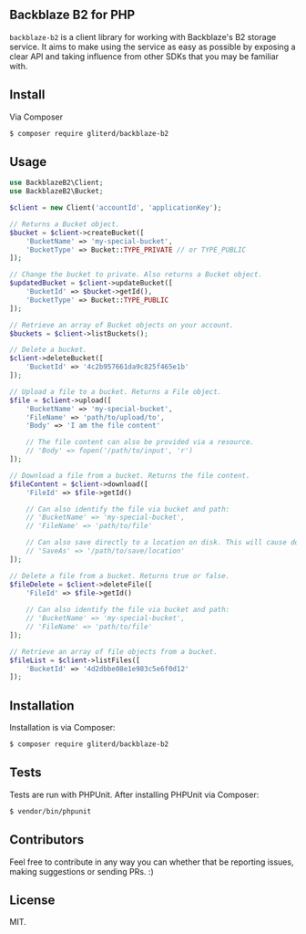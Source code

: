 ## Backblaze B2 for PHP

`backblaze-b2` is a client library for working with Backblaze's B2 storage service. It aims to make using the service as
easy as possible by exposing a clear API and taking influence from other SDKs that you may be familiar with.

## Install

Via Composer

``` bash
$ composer require gliterd/backblaze-b2
```

## Usage

``` php
use BackblazeB2\Client;
use BackblazeB2\Bucket;

$client = new Client('accountId', 'applicationKey');

// Returns a Bucket object.
$bucket = $client->createBucket([
    'BucketName' => 'my-special-bucket',
    'BucketType' => Bucket::TYPE_PRIVATE // or TYPE_PUBLIC
]);

// Change the bucket to private. Also returns a Bucket object.
$updatedBucket = $client->updateBucket([
    'BucketId' => $bucket->getId(),
    'BucketType' => Bucket::TYPE_PUBLIC
]);

// Retrieve an array of Bucket objects on your account.
$buckets = $client->listBuckets();

// Delete a bucket.
$client->deleteBucket([
    'BucketId' => '4c2b957661da9c825f465e1b'
]);

// Upload a file to a bucket. Returns a File object.
$file = $client->upload([
    'BucketName' => 'my-special-bucket',
    'FileName' => 'path/to/upload/to',
    'Body' => 'I am the file content'

    // The file content can also be provided via a resource.
    // 'Body' => fopen('/path/to/input', 'r')
]);

// Download a file from a bucket. Returns the file content.
$fileContent = $client->download([
    'FileId' => $file->getId()

    // Can also identify the file via bucket and path:
    // 'BucketName' => 'my-special-bucket',
    // 'FileName' => 'path/to/file'

    // Can also save directly to a location on disk. This will cause download() to not return file content.
    // 'SaveAs' => '/path/to/save/location'
]);

// Delete a file from a bucket. Returns true or false.
$fileDelete = $client->deleteFile([
    'FileId' => $file->getId()
    
    // Can also identify the file via bucket and path:
    // 'BucketName' => 'my-special-bucket',
    // 'FileName' => 'path/to/file'
]);

// Retrieve an array of file objects from a bucket.
$fileList = $client->listFiles([
    'BucketId' => '4d2dbbe08e1e983c5e6f0d12'
]);
```

## Installation

Installation is via Composer:

```bash
$ composer require gliterd/backblaze-b2
```

## Tests

Tests are run with PHPUnit. After installing PHPUnit via Composer:

```bash
$ vendor/bin/phpunit
```

## Contributors

Feel free to contribute in any way you can whether that be reporting issues, making suggestions or sending PRs. :)

## License

MIT.
